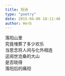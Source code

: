 ```yaml
---  
title: 短诗  
type: "poetry"  
date: 2015-04-06 18:11:40  
author: Herb  
---  
```

落阳山里  
究竟埋葬了多少欢乐  
当思念将人间与化外相连  
这阅世沧桑的大山  
是否晓得  
落阳后的痛彻  
